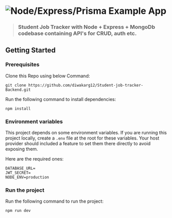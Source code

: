 # ![Node/Express/Prisma Example App](project-logo.png)

> ### Student Job Tracker with Node + Express + MongoDb codebase containing API's for CRUD, auth etc.

## Getting Started

### Prerequisites

Clone this Repo using below Command:
```shell
git clone https://github.com/diwakarg12/Student-job-tracker-Backend.git
```

Run the following command to install dependencies:

```shell
npm install
```

### Environment variables

This project depends on some environment variables.
If you are running this project locally, create a `.env` file at the root for these variables.
Your host provider should included a feature to set them there directly to avoid exposing them.

Here are the required ones:

```
DATABASE_URL=
JWT_SECRET=
NODE_ENV=production
```

### Run the project

Run the following command to run the project:

```shell
npm run dev
```


